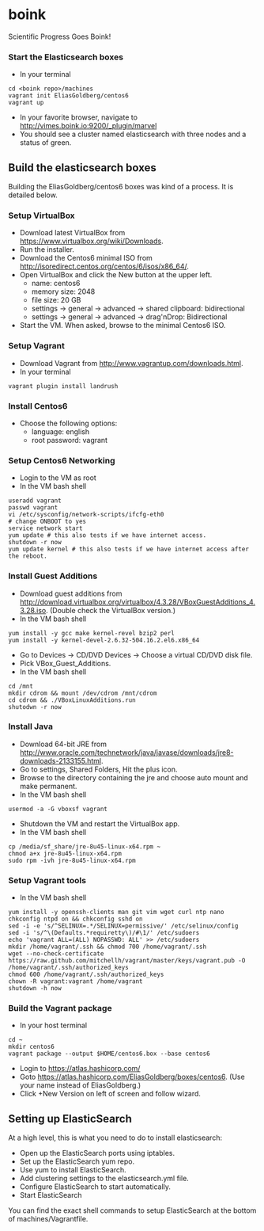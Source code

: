 # boink
Scientific Progress Goes Boink!

### Start the Elasticsearch boxes
- In your terminal
```
cd <boink repo>/machines
vagrant init EliasGoldberg/centos6
vagrant up
```
- In your favorite browser, navigate to http://vimes.boink.io:9200/_plugin/marvel
- You should see a cluster named elasticsearch with three nodes and a status of green.

## Build the elasticsearch boxes
Building the EliasGoldberg/centos6 boxes was kind of a process.  It is detailed below.

### Setup VirtualBox
- Download latest VirtualBox from https://www.virtualbox.org/wiki/Downloads.
- Run the installer.
- Download the Centos6 minimal ISO from http://isoredirect.centos.org/centos/6/isos/x86_64/.
- Open VirtualBox and click the New button at the upper left.
  - name: centos6
  - memory size: 2048
  - file size: 20 GB
  - settings -> general -> advanced -> shared clipboard: bidirectional
  - settings -> general -> advanced -> drag'nDrop: Bidirectional
- Start the VM.  When asked, browse to the minimal Centos6 ISO.

### Setup Vagrant
- Download Vagrant from http://www.vagrantup.com/downloads.html.
- In your terminal 
```
vagrant plugin install landrush
```

### Install Centos6
- Choose the following options:
  - language: english
  - root password: vagrant

### Setup Centos6 Networking
- Login to the VM as root
- In the VM bash shell
```
useradd vagrant
passwd vagrant
vi /etc/sysconfig/network-scripts/ifcfg-eth0
# change ONBOOT to yes
service network start
yum update # this also tests if we have internet access.
shutdown -r now
yum update kernel # this also tests if we have internet access after the reboot.
```

### Install Guest Additions
- Download guest additions from http://download.virtualbox.org/virtualbox/4.3.28/VBoxGuestAdditions_4.3.28.iso. (Double check the VirtualBox version.)
- In the VM bash shell
```
yum install -y gcc make kernel-revel bzip2 perl
yum install -y kernel-devel-2.6.32-504.16.2.el6.x86_64
```
- Go to Devices -> CD/DVD Devices -> Choose a virtual CD/DVD disk file.
- Pick VBox_Guest_Additions.
- In the VM bash shell
```  
cd /mnt
mkdir cdrom && mount /dev/cdrom /mnt/cdrom
cd cdrom && ./VBoxLinuxAdditions.run
shutodwn -r now
```

### Install Java
- Download 64-bit JRE from http://www.oracle.com/technetwork/java/javase/downloads/jre8-downloads-2133155.html.
- Go to settings, Shared Folders, Hit the plus icon.
- Browse to the directory containing the jre and choose auto mount and make permanent.
- In the VM bash shell
```
usermod -a -G vboxsf vagrant
```
- Shutdown the VM and restart the VirtualBox app.  
- In the VM bash shell
```
cp /media/sf_share/jre-8u45-linux-x64.rpm ~
chmod a+x jre-8u45-linux-x64.rpm
sudo rpm -ivh jre-8u45-linux-x64.rpm
```

### Setup Vagrant tools
- In the VM bash shell
```
yum install -y openssh-clients man git vim wget curl ntp nano
chkconfig ntpd on && chkconfig sshd on
sed -i -e 's/^SELINUX=.*/SELINUX=permissive/' /etc/selinux/config
sed -i 's/^\(Defaults.*requiretty\)/#\1/' /etc/sudoers
echo 'vagrant ALL=(ALL) NOPASSWD: ALL' >> /etc/sudoers
mkdir /home/vagrant/.ssh && chmod 700 /home/vagrant/.ssh
wget --no-check-certificate https://raw.github.com/mitchellh/vagrant/master/keys/vagrant.pub -O /home/vagrant/.ssh/authorized_keys
chmod 600 /home/vagrant/.ssh/authorized_keys
chown -R vagrant:vagrant /home/vagrant
shutdown -h now
```

### Build the Vagrant package
- In your host terminal
```
cd ~
mkdir centos6
vagrant package --output $HOME/centos6.box --base centos6
```
- Login to https://atlas.hashicorp.com/
- Goto https://atlas.hashicorp.com/EliasGoldberg/boxes/centos6. (Use your name instead of EliasGoldberg.)
- Click +New Version on left of screen and follow wizard.

## Setting up ElasticSearch
At a high level, this is what you need to do to install elasticsearch:
- Open up the ElasticSearch ports using iptables.
- Set up the ElasticSearch yum repo.
- Use yum to install ElasticSearch.
- Add clustering settings to the elasticsearch.yml file.
- Configure ElasticSearch to start automatically.
- Start ElasticSearch

You can find the exact shell commands to setup ElasticSearch at the bottom of machines/Vagrantfile.
